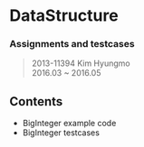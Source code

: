 DataStructure
===
### Assignments and testcases
> 2013-11394 Kim Hyungmo  
> 2016.03 ~ 2016.05

## Contents
* BigInteger example code
* BigInteger testcases
